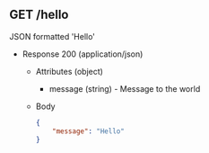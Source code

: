 ## GET /hello

JSON formatted 'Hello'

+ Response 200 (application/json)

    + Attributes (object)
        + message (string) - Message to the world

    + Body

        ```json
        {
            "message": "Hello"
        }
        ```
